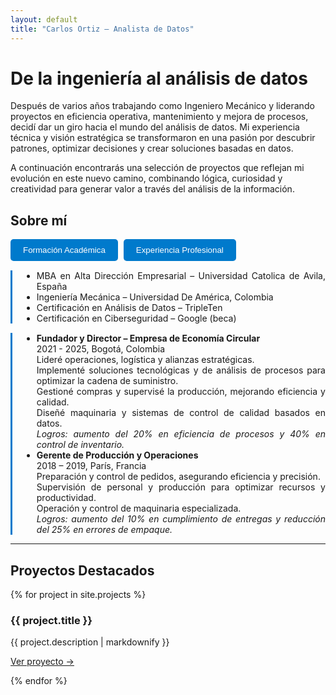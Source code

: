 ```yaml
---
layout: default
title: "Carlos Ortiz — Analista de Datos"
---
```


<div class="profile">
  <h1>De la ingeniería al análisis de datos</h1>
  <p>Después de varios años trabajando como Ingeniero Mecánico y liderando proyectos en eficiencia operativa, mantenimiento y mejora de procesos, decidí dar un giro hacia el mundo del análisis de datos.
Mi experiencia técnica y visión estratégica se transformaron en una pasión por descubrir patrones, optimizar decisiones y crear soluciones basadas en datos.</p>
  <p>A continuación encontrarás una selección de proyectos que reflejan mi evolución en este nuevo camino, combinando lógica, curiosidad y creatividad para generar valor a través del análisis de la información.</p>
</div>



<section id="about">
  <h2>Sobre mí</h2>

  <div class="tabs">
    <button class="tab-button" onclick="openTab(event, 'formacion')">Formación Académica</button>
    <button class="tab-button" onclick="openTab(event, 'experiencia')">Experiencia Profesional</button>
  </div>

  <div id="formacion" class="tab-content">
    <ul>
      <li>MBA en Alta Dirección Empresarial – Universidad Catolica de Avila, España</li>
      <li>Ingeniería Mecánica – Universidad De América, Colombia</li>
      <li>Certificación en Análisis de Datos – TripleTen</li>
      <li>Certificación en Ciberseguridad – Google (beca)</li>
    </ul>
  </div>

  <div id="experiencia" class="tab-content">
    <ul>
      <li>
        <strong>Fundador y Director – Empresa de Economía Circular</strong> <br>
        2021 - 2025, Bogotá, Colombia<br>
        Lideré operaciones, logística y alianzas estratégicas.<br>
        Implementé soluciones tecnológicas y de análisis de procesos para optimizar la cadena de suministro.<br>
        Gestioné compras y supervisé la producción, mejorando eficiencia y calidad.<br>
        Diseñé maquinaria y sistemas de control de calidad basados en datos.<br>
        <em>Logros: aumento del 20% en eficiencia de procesos y 40% en control de inventario.</em>
      </li>
      <li>
        <strong>Gerente de Producción y Operaciones</strong> <br>
        2018 – 2019, París, Francia<br>
        Preparación y control de pedidos, asegurando eficiencia y precisión.<br>
        Supervisión de personal y producción para optimizar recursos y productividad.<br>
        Operación y control de maquinaria especializada.<br>
        <em>Logros: aumento del 10% en cumplimiento de entregas y reducción del 25% en errores de empaque.</em>
      </li>
    </ul>
  </div>
</section>

<script>
function openTab(evt, tabName) {
  // Ocultar todos los contenidos
  var i, tabcontent, tabbuttons;
  tabcontent = document.getElementsByClassName("tab-content");
  for (i = 0; i < tabcontent.length; i++) {
    tabcontent[i].style.display = "none";
  }

  // Eliminar la clase active de todos los botones
  tabbuttons = document.getElementsByClassName("tab-button");
  for (i = 0; i < tabbuttons.length; i++) {
    tabbuttons[i].className = tabbuttons[i].className.replace(" active", "");
  }

  // Mostrar el contenido seleccionado
  document.getElementById(tabName).style.display = "block";
  evt.currentTarget.className += " active";
}

// Inicialmente, no mostrar ningún contenido
var tabcontent = document.getElementsByClassName("tab-content");
for (var i = 0; i < tabcontent.length; i++) {
  tabcontent[i].style.display = "none";
}
</script>

<style>
.tab-button {
  background-color: #007acc;
  color: white;
  border: none;
  padding: 10px 20px;
  cursor: pointer;
  margin-right: 5px;
  border-radius: 5px;
}

.tab-button:hover {
  background-color: #005fa3;
}

.tab-button.active {
  background-color: #005fa3;
}

.tab-content {
  margin-top: 15px;
  border-left: 3px solid #007acc;
  padding-left: 15px;
  text-align: justify;
}
</style>





<hr>

<h2>Proyectos Destacados</h2>

<div class="projects">
  {% for project in site.projects %}
    <div class="project-card">
      <h3>{{ project.title }}</h3>
      <p class="project-description">{{ project.description | markdownify }}</p>
      <a href="{{ project.link }}" target="_blank">Ver proyecto →</a>
    </div>
    <p> </p>
    <p> </p>
  <p> </p>
  {% endfor %}
</div>
